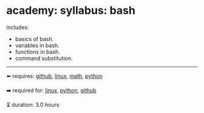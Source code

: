 # academy: syllabus: bash

includes:
- basics of bash.
- variables in bash.
- functions in bash.
- command substitution.

---

⬅️ requires: [github](./github.md), [linux](./linux.md), [math](./math.md), [python](./python.md)

➡️ required for: [linux](./linux.md), [python](./python.md), [github](./github.md)

⏳ duration: 3.0 hours

